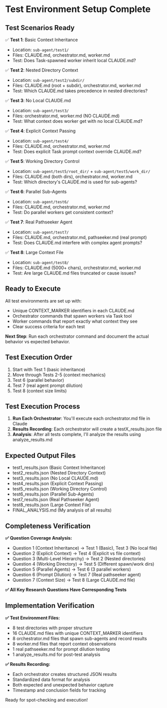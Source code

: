 # Test Environment Setup Complete

## Test Scenarios Ready

✅ **Test 1**: Basic Context Inheritance
- Location: `sub-agent/test1/`
- Files: CLAUDE.md, orchestrator.md, worker.md
- Test: Does Task-spawned worker inherit local CLAUDE.md?

✅ **Test 2**: Nested Directory Context  
- Location: `sub-agent/test2/subdir/`
- Files: CLAUDE.md (root + subdir), orchestrator.md, worker.md
- Test: Which CLAUDE.md takes precedence in nested directories?

✅ **Test 3**: No Local CLAUDE.md
- Location: `sub-agent/test3/`
- Files: orchestrator.md, worker.md (NO CLAUDE.md)
- Test: What context does worker get with no local CLAUDE.md?

✅ **Test 4**: Explicit Context Passing
- Location: `sub-agent/test4/`
- Files: CLAUDE.md, orchestrator.md, worker.md
- Test: Does explicit Task prompt context override CLAUDE.md?

✅ **Test 5**: Working Directory Control
- Location: `sub-agent/test5/root_dir/` + `sub-agent/test5/work_dir/`
- Files: CLAUDE.md (both dirs), orchestrator.md, worker.md
- Test: Which directory's CLAUDE.md is used for sub-agents?

✅ **Test 6**: Parallel Sub-Agents
- Location: `sub-agent/test6/`
- Files: CLAUDE.md, orchestrator.md, worker.md
- Test: Do parallel workers get consistent context?

✅ **Test 7**: Real Pathseeker Agent
- Location: `sub-agent/test7/`
- Files: CLAUDE.md, orchestrator.md, pathseeker.md (real prompt)
- Test: Does CLAUDE.md interfere with complex agent prompts?

✅ **Test 8**: Large Context File
- Location: `sub-agent/test8/`
- Files: CLAUDE.md (5000+ chars), orchestrator.md, worker.md
- Test: Are large CLAUDE.md files truncated or cause issues?

## Ready to Execute

All test environments are set up with:
- Unique CONTEXT_MARKER identifiers in each CLAUDE.md
- Orchestrator commands that spawn workers via Task tool
- Worker commands that report exactly what context they see
- Clear success criteria for each test

**Next Step**: Run each orchestrator command and document the actual behavior vs expected behavior.

## Test Execution Order
1. Start with Test 1 (basic inheritance)
2. Move through Tests 2-5 (context mechanics)
3. Test 6 (parallel behavior)
4. Test 7 (real agent prompt dilution)
5. Test 8 (context size limits)

## Test Execution Process

1. **Run Each Orchestrator**: You'll execute each orchestrator.md file in Claude
2. **Results Recording**: Each orchestrator will create a testX_results.json file
3. **Analysis**: After all tests complete, I'll analyze the results using analyze_results.md

## Expected Output Files
- test1_results.json (Basic Context Inheritance)
- test2_results.json (Nested Directory Context)  
- test3_results.json (No Local CLAUDE.md)
- test4_results.json (Explicit Context Passing)
- test5_results.json (Working Directory Control)
- test6_results.json (Parallel Sub-Agents)
- test7_results.json (Real Pathseeker Agent)
- test8_results.json (Large Context File)
- FINAL_ANALYSIS.md (My analysis of all results)

## Completeness Verification

**✅ Question Coverage Analysis:**
- Question 1 (Context Inheritance) → Test 1 (Basic), Test 3 (No local file)
- Question 2 (Explicit Context) → Test 4 (Explicit vs file context)  
- Question 3 (Multi-Level Hierarchy) → Test 2 (Nested directories)
- Question 4 (Working Directory) → Test 5 (Different spawn/work dirs)
- Question 5 (Parallel Agents) → Test 6 (3 parallel workers)
- Question 6 (Prompt Dilution) → Test 7 (Real pathseeker agent)
- Question 7 (Context Size) → Test 8 (Large CLAUDE.md file)

**✅ All Key Research Questions Have Corresponding Tests**

## Implementation Verification

**✅ Test Environment Files:**
- 8 test directories with proper structure
- 16 CLAUDE.md files with unique CONTEXT_MARKER identifiers
- 8 orchestrator.md files that spawn sub-agents and record results
- 8 worker.md files that report context observations
- 1 real pathseeker.md for prompt dilution testing
- 1 analyze_results.md for post-test analysis

**✅ Results Recording:**
- Each orchestrator creates structured JSON results
- Standardized data format for analysis
- Both expected and unexpected behavior capture
- Timestamp and conclusion fields for tracking

Ready for spot-checking and execution!